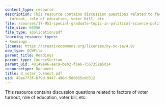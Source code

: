 ```yaml
---
content_type: resource
description: This resource contains discussion questions related to factors of voter
  turnout, role of education, voter bill, etc.
file: /courses/17-951-special-graduate-topic-in-political-science-political-behavior-fall-2005/46ee7f3fb79d9447490d5d0655cdd312_3_voter_turnout.pdf
file_size: 66056
file_type: application/pdf
learning_resource_types:
- Readings
license: https://creativecommons.org/licenses/by-nc-sa/4.0/
ocw_type: OCWFile
parent_title: Readings
parent_type: CourseSection
parent_uid: 40149e46-aec9-beb2-f5a6-7567352a5d14
resourcetype: Document
title: 3_voter_turnout.pdf
uid: 46ee7f3f-b79d-9447-490d-5d0655cdd312
---
```

This resource contains discussion questions related to factors of voter turnout, role of education, voter bill, etc.